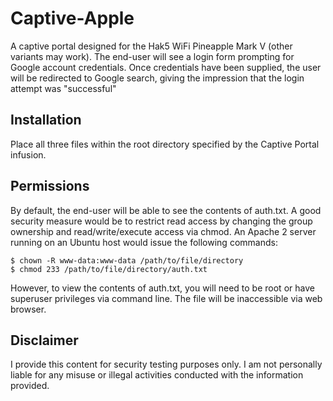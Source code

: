 # Captive-Apple
A captive portal designed for the Hak5 WiFi Pineapple Mark V (other variants may work). The end-user will see a login form prompting for Google account credentials. Once credentials have been supplied, the user will be redirected to Google search, giving the impression that the login attempt was "successful"
## Installation
Place all three files within the root directory specified by the Captive Portal infusion.
## Permissions
By default, the end-user will be able to see the contents of auth.txt. A good security measure would be to restrict read access by changing the group ownership and read/write/execute access via chmod. An Apache 2 server running on an Ubuntu host would issue the following commands:
```
$ chown -R www-data:www-data /path/to/file/directory
$ chmod 233 /path/to/file/directory/auth.txt
```

However, to view the contents of auth.txt, you will need to be root or have superuser privileges via command line. The file will be inaccessible via web browser.
## Disclaimer
I provide this content for security testing purposes only. I am not personally liable for any misuse or illegal activities conducted with the information provided.

